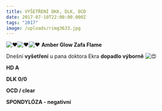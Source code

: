 ```yaml
---
title: VYŠETŘENÍ DKK, DLK, OCD
date: 2017-07-10T22:00:00.000Z
tags: "2017"
image: /uploads/rimg3633.jpg
---
```

![❤️](https://static.xx.fbcdn.net/images/emoji.php/v9/t6c/1/16/2764.png)![❤️](https://static.xx.fbcdn.net/images/emoji.php/v9/t6c/1/16/2764.png)![❤️](https://static.xx.fbcdn.net/images/emoji.php/v9/t6c/1/16/2764.png) **Amber Glow Zafa Flame** 

Dnešní **vyšetření** u pana doktora Ekra **dopadlo výborně** ![😍](https://static.xx.fbcdn.net/images/emoji.php/v9/t2/1/16/1f60d.png)

**HD A**

**DLK 0/0**

**OCD / clear**

**SPONDYLÓZA - negativní**